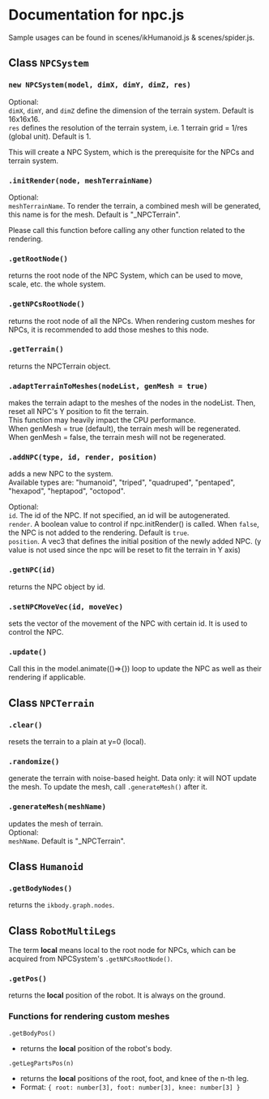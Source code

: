# Documentation for npc.js

Sample usages can be found in scenes/ikHumanoid.js & scenes/spider.js.

## Class `NPCSystem`

### `new NPCSystem(model, dimX, dimY, dimZ, res)`

Optional:  
`dimX`, `dimY`, and `dimZ` define the dimension of the terrain system. Default is 16x16x16.  
`res` defines the resolution of the terrain system, i.e. 1 terrain grid = 1/res (global unit). Default is 1.

This will create a NPC System, which is the prerequisite for the NPCs and terrain system.

### `.initRender(node, meshTerrainName)`

Optional:  
`meshTerrainName`. To render the terrain, a combined mesh will be generated, this name is for the mesh. Default is "_NPCTerrain".

Please call this function before calling any other function related to the rendering.

### `.getRootNode()`

returns the root node of the NPC System, which can be used to move, scale, etc. the whole system.

### `.getNPCsRootNode()`

returns the root node of all the NPCs. When rendering custom meshes for NPCs, it is recommended to add those meshes to this node.

### `.getTerrain()`

returns the NPCTerrain object.

### `.adaptTerrainToMeshes(nodeList, genMesh = true)`

makes the terrain adapt to the meshes of the nodes in the nodeList. Then, reset all NPC's Y position to fit the terrain.  
This function may heavily impact the CPU performance.  
When genMesh = true (default), the terrain mesh will be regenerated.  
When genMesh = false, the terrain mesh will not be regenerated.

### `.addNPC(type, id, render, position)`

adds a new NPC to the system.  
Available types are: "humanoid", "triped", "quadruped", "pentaped", "hexapod", "heptapod", "octopod".

Optional:  
`id`. The id of the NPC. If not specified, an id will be autogenerated.  
`render`. A boolean value to control if npc.initRender() is called. When `false`, the NPC is not added to the rendering. Default is `true`.  
`position`. A vec3 that defines the initial position of the newly added NPC. (y value is not used since the npc will be reset to fit the terrain in Y axis)

### `.getNPC(id)`

returns the NPC object by id.

### `.setNPCMoveVec(id, moveVec)`

sets the vector of the movement of the NPC with certain id. It is used to control the NPC.

### `.update()`

Call this in the model.animate(()=>{}) loop to update the NPC as well as their rendering if applicable.

## Class `NPCTerrain`

### `.clear()`

resets the terrain to a plain at y=0 (local).

### `.randomize()`

generate the terrain with noise-based height. Data only: it will NOT update the mesh. To update the mesh, call `.generateMesh()` after it.

### `.generateMesh(meshName)`

updates the mesh of terrain.  
Optional:  
`meshName`. Default is "_NPCTerrain".

## Class `Humanoid`

### `.getBodyNodes()`

returns the `ikbody.graph.nodes`.

## Class `RobotMultiLegs`

The term **local** means local to the root node for NPCs, which can be acquired from NPCSystem's `.getNPCsRootNode()`.

### `.getPos()`

returns the **local** position of the robot. It is always on the ground.

### Functions for rendering custom meshes

`.getBodyPos()`
- returns the **local** position of the robot's body.

`.getLegPartsPos(n)`
- returns the **local** positions of the root, foot, and knee of the n-th leg.
- Format: `{ root: number[3], foot: number[3], knee: number[3] }`